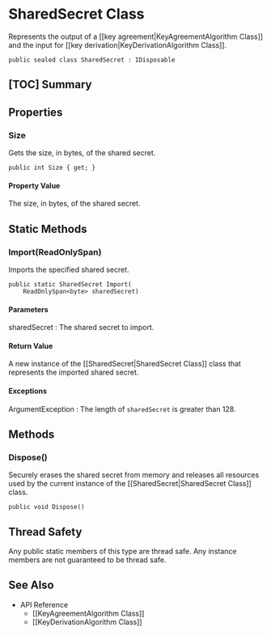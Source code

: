 # SharedSecret Class

Represents the output of a [[key agreement|KeyAgreementAlgorithm Class]] and the
input for [[key derivation|KeyDerivationAlgorithm Class]].

    public sealed class SharedSecret : IDisposable


## [TOC] Summary


## Properties


### Size

Gets the size, in bytes, of the shared secret.

    public int Size { get; }

#### Property Value

The size, in bytes, of the shared secret.


## Static Methods


### Import(ReadOnlySpan<byte>)

Imports the specified shared secret.

    public static SharedSecret Import(
        ReadOnlySpan<byte> sharedSecret)

#### Parameters

sharedSecret
: The shared secret to import.

#### Return Value

A new instance of the [[SharedSecret|SharedSecret Class]] class that represents
the imported shared secret.

#### Exceptions

ArgumentException
: The length of `sharedSecret` is greater than 128.


## Methods


### Dispose()

Securely erases the shared secret from memory and releases all resources used by
the current instance of the [[SharedSecret|SharedSecret Class]] class.

    public void Dispose()


## Thread Safety

Any public static members of this type are thread safe. Any instance members are
not guaranteed to be thread safe.


## See Also

* API Reference
    * [[KeyAgreementAlgorithm Class]]
    * [[KeyDerivationAlgorithm Class]]
